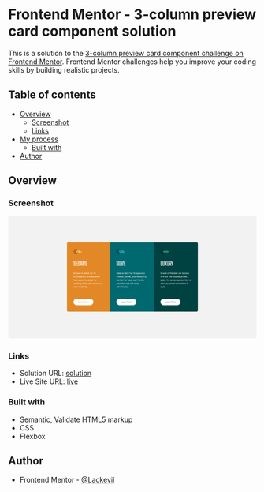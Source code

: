 # Frontend Mentor - 3-column preview card component solution

This is a solution to the [3-column preview card component challenge on Frontend Mentor](https://www.frontendmentor.io/challenges/3column-preview-card-component-pH92eAR2-). Frontend Mentor challenges help you improve your coding skills by building realistic projects. 

## Table of contents

- [Overview](#overview)
  - [Screenshot](#screenshot)
  - [Links](#links)
- [My process](#my-process)
  - [Built with](#built-with)
- [Author](#author)

## Overview

### Screenshot

![](./screenshot.png)

### Links

- Solution URL: [solution](https://www.frontendmentor.io/solutions/3-column-preview-card-component-O1g-VMcHju)
- Live Site URL: [live](https://lackevil.github.io/3-column-preview-card-component/)

### Built with

- Semantic, Validate HTML5 markup
- CSS
- Flexbox

## Author

- Frontend Mentor - [@Lackevil](https://www.frontendmentor.io/profile/Lackevil)
